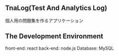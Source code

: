 ## TnaLog(Test And Analytics Log)
個人用の問題集を作るアプリケーション

## The Development Environment
front-end: react
back-end: node.js
Database: MySQL


